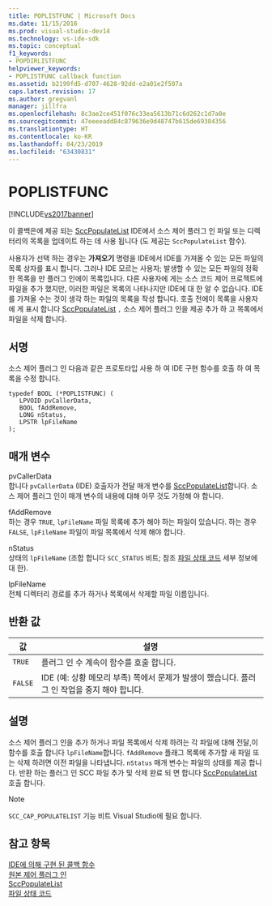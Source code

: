 ```yaml
---
title: POPLISTFUNC | Microsoft Docs
ms.date: 11/15/2016
ms.prod: visual-studio-dev14
ms.technology: vs-ide-sdk
ms.topic: conceptual
f1_keywords:
- POPDIRLISTFUNC
helpviewer_keywords:
- POPLISTFUNC callback function
ms.assetid: b2199fd5-d707-4628-92dd-e2a01e2f507a
caps.latest.revision: 17
ms.author: gregvanl
manager: jillfra
ms.openlocfilehash: 8c3ae2ce451f076c33ea5613b71c6d262c1d7a0e
ms.sourcegitcommit: 47eeeeadd84c879636e9d48747b615de69384356
ms.translationtype: HT
ms.contentlocale: ko-KR
ms.lasthandoff: 04/23/2019
ms.locfileid: "63430831"
---
```

# <a name="poplistfunc"></a>POPLISTFUNC
[!INCLUDE[vs2017banner](../includes/vs2017banner.md)]

이 콜백은에 제공 되는 [SccPopulateList](../extensibility/sccpopulatelist-function.md) IDE에서 소스 제어 플러그 인 파일 또는 디렉터리의 목록을 업데이트 하는 데 사용 됩니다 (도 제공는 `SccPopulateList` 함수).  
  
 사용자가 선택 하는 경우는 **가져오기** 명령을 IDE에서 IDE를 가져올 수 있는 모든 파일의 목록 상자를 표시 합니다. 그러나 IDE 모르는 사용자; 발생할 수 있는 모든 파일의 정확한 목록을 만 플러그 인에이 목록입니다. 다른 사용자에 게는 소스 코드 제어 프로젝트에 파일을 추가 했지만, 이러한 파일은 목록의 나타나지만 IDE에 대 한 알 수 없습니다. IDE를 가져올 수는 것이 생각 하는 파일의 목록을 작성 합니다. 호출 전에이 목록을 사용자에 게 표시 합니다 [SccPopulateList](../extensibility/sccpopulatelist-function.md) `,` 소스 제어 플러그 인을 제공 추가 하 고 목록에서 파일을 삭제 합니다.  
  
## <a name="signature"></a>서명  
 소스 제어 플러그 인 다음과 같은 프로토타입 사용 하 여 IDE 구현 함수를 호출 하 여 목록을 수정 합니다.  
  
```cpp#  
typedef BOOL (*POPLISTFUNC) (  
   LPVOID pvCallerData,  
   BOOL fAddRemove,  
   LONG nStatus,  
   LPSTR lpFileName  
);  
```  
  
## <a name="parameters"></a>매개 변수  
 pvCallerData  
 합니다 `pvCallerData` (IDE) 호출자가 전달 매개 변수를 [SccPopulateList](../extensibility/sccpopulatelist-function.md)합니다. 소스 제어 플러그 인이 매개 변수의 내용에 대해 아무 것도 가정해 야 합니다.  
  
 fAddRemove  
 하는 경우 `TRUE`, `lpFileName` 파일 목록에 추가 해야 하는 파일이 있습니다. 하는 경우 `FALSE`, `lpFileName` 파일이 파일 목록에서 삭제 해야 합니다.  
  
 nStatus  
 상태의 `lpFileName` (조합 합니다 `SCC_STATUS` 비트; 참조 [파일 상태 코드](../extensibility/file-status-code-enumerator.md) 세부 정보에 대 한).  
  
 lpFileName  
 전체 디렉터리 경로를 추가 하거나 목록에서 삭제할 파일 이름입니다.  
  
## <a name="return-value"></a>반환 값  
  
|값|설명|  
|-----------|-----------------|  
|`TRUE`|플러그 인 수 계속이 함수를 호출 합니다.|  
|`FALSE`|IDE (예: 상황 메모리 부족) 쪽에서 문제가 발생이 했습니다. 플러그 인 작업을 중지 해야 합니다.|  
  
## <a name="remarks"></a>설명  
 소스 제어 플러그 인을 추가 하거나 파일 목록에서 삭제 하려는 각 파일에 대해 전달,이 함수를 호출 합니다 `lpFileName`합니다. `fAddRemove` 플래그 목록에 추가할 새 파일 또는 삭제 하려면 이전 파일을 나타냅니다. `nStatus` 매개 변수는 파일의 상태를 제공 합니다. 반환 하는 플러그 인 SCC 파일 추가 및 삭제 완료 되 면 합니다 [SccPopulateList](../extensibility/sccpopulatelist-function.md) 호출 합니다.  
  
> [!NOTE]
> `SCC_CAP_POPULATELIST` 기능 비트 Visual Studio에 필요 합니다.  
  
## <a name="see-also"></a>참고 항목  
 [IDE에 의해 구현 된 콜백 함수](../extensibility/callback-functions-implemented-by-the-ide.md)   
 [원본 제어 플러그 인](../extensibility/source-control-plug-ins.md)   
 [SccPopulateList](../extensibility/sccpopulatelist-function.md)   
 [파일 상태 코드](../extensibility/file-status-code-enumerator.md)
